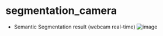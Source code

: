# segmentation_camera
- Semantic Segmentation result (webcam real-time)
![image](https://user-images.githubusercontent.com/90746233/142475653-e554f5a3-9e66-4dbb-b3b8-ae3399cc9fb1.png)
